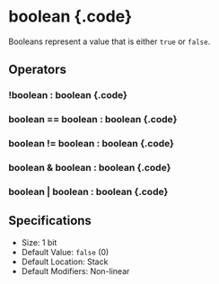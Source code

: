 # boolean {.code}
Booleans represent a value that is either `true` or `false`.

## Operators

### !boolean : boolean {.code}

### boolean == boolean : boolean {.code}

### boolean != boolean : boolean {.code}

### boolean & boolean : boolean {.code}

### boolean | boolean : boolean {.code}

## Specifications 
* Size: 1 bit
* Default Value: `false` (0) 
* Default Location: Stack 
* Default Modifiers: Non-linear 



